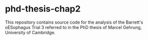 # phd-thesis-chap2
This repository contains source code for the analysis of the Barrett's oESophagus Trial 3 referred to in the PhD thesis of Marcel Gehrung, University of Cambridge.
